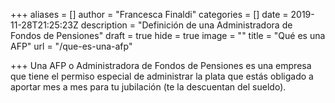 +++
aliases = []
author = "Francesca Finaldi"
categories = []
date = 2019-11-28T21:25:23Z
description = "Definición de una Administradora de Fondos de Pensiones"
draft = true
hide = true
image = ""
title = "Qué es una AFP"
url = "/que-es-una-afp"

+++
Una AFP o Administradora de Fondos de Pensiones es una empresa que tiene el permiso especial de administrar la plata que estás obligado a aportar mes a mes para tu jubilación (te la descuentan del sueldo).
